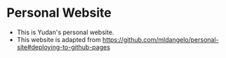 # Personal Website
* This is Yudan's personal website. 
* This website is adapted from https://github.com/mldangelo/personal-site#deploying-to-github-pages


